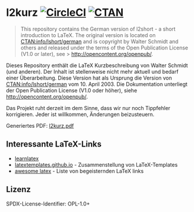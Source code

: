# l2kurz [![CircleCI](https://circleci.com/gh/dante-ev/l2kurz.svg?style=svg)](https://circleci.com/gh/dante-ev/l2kurz) [![CTAN](https://img.shields.io/badge/CTAN-info/lshort/german-blue.svg?style=flat-square)](https://ctan.org/tex-archive/info/lshort/german)

> This repository contains the German version of l2short - a short introduction to LaTeX.
> The original version is located on [CTAN:info/lshort/german](https://ctan.org/tex-archive/info/lshort/german) and is copyright by Walter Schmidt and others and released under the terms of the Open Publication License (V1.0 or later), see > http://opencontent.org/openpub/.

Dieses Repository enthält die LaTeX Kurzbeschreibung von Walter Schmidt (und anderen).
Der Inhalt ist stellenweise nicht mehr aktuell und bedarf einer Überarbeitung.
Diese Version hat als Ursprung die Version von [CTAN:info/lshort/german](https://ctan.org/tex-archive/info/lshort/german) vom 10. April 2003.
Die Dokumentation unterliegt der Open Publication License (V1.0 oder höher), siehe http://opencontent.org/openpub/.

Das Projekt ruht derzeit im dem Sinne, dass wir nur noch Tippfehler korrigieren.
Jeder ist willkommen, Änderungen beizusteuern.

Generiertes PDF: [l2kurz.pdf](l2kurz.pdf) <!-- funktoiniert nur auf https://dante-ev.github.io/l2kurz/ -->

## Interessante LaTeX-Links

- [learnlatex](https://learnlatex.github.io/)
- [latextemplates.github.io](https://latextemplates.github.io/) - Zusammenstellung von LaTeX-Templates
- [awesome latex](https://github.com/egeerardyn/awesome-LaTeX#awesome-latex---) - Liste von begeisternden LaTeX links

## Lizenz

SPDX-License-Identifier:  OPL-1.0+

